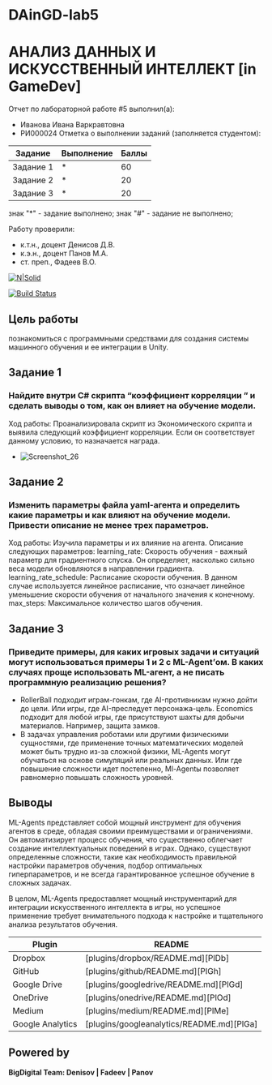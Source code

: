# DAinGD-lab5
# АНАЛИЗ ДАННЫХ И ИСКУССТВЕННЫЙ ИНТЕЛЛЕКТ [in GameDev]
Отчет по лабораторной работе #5 выполнил(а):
- Иванова Ивана Варкравтовна
- РИ000024
Отметка о выполнении заданий (заполняется студентом):

| Задание | Выполнение | Баллы |
| ------ | ------ | ------ |
| Задание 1 | * | 60 |
| Задание 2 | * | 20 |
| Задание 3 | * | 20 |

знак "*" - задание выполнено; знак "#" - задание не выполнено;

Работу проверили:
- к.т.н., доцент Денисов Д.В.
- к.э.н., доцент Панов М.А.
- ст. преп., Фадеев В.О.

[![N|Solid](https://cldup.com/dTxpPi9lDf.thumb.png)](https://nodesource.com/products/nsolid)

[![Build Status](https://travis-ci.org/joemccann/dillinger.svg?branch=master)](https://travis-ci.org/joemccann/dillinger)


## Цель работы
познакомиться с программными средствами для создания системы машинного обучения и ее интеграции в Unity.

## Задание 1
### Найдите внутри C# скрипта “коэффициент корреляции ” и сделать выводы о том, как он влияет на обучение модели.
Ход работы: Проанализировала скрипт из Экономического скрипта и выявила следующий коэффициент корреляции. Если он соответствует данному условию, то назначается награда. 
- ![Screenshot_26](https://github.com/knightalli/DAinGD-lab5/assets/127225486/36a4098a-c72d-41ab-8f79-c9af7e54621b)

## Задание 2
### Изменить параметры файла yaml-агента и определить какие параметры и как влияют на обучение модели. Привести описание не менее трех параметров.
Ход работы: Изучила параметры и их влияние на агента.
Описание следующих параметров: 
learning_rate: Скорость обучения - важный параметр для градиентного спуска. Он определяет, насколько сильно веса модели обновляются в направлении градиента.
learning_rate_schedule: Расписание скорости обучения. В данном случае используется линейное расписание, что означает линейное уменьшение скорости обучения от начального значения к конечному.
max_steps: Максимальное количество шагов обучения.



## Задание 3
### Приведите примеры, для каких игровых задачи и ситуаций могут использоваться примеры 1 и 2 с ML-Agent’ом. В каких случаях проще использовать ML-агент, а не писать программную реализацию решения?
- RollerBall подходит играм-гонкам, где AI-противникам нужно дойти до цели. Или игры, где AI-преследует персонажа-цель. Economics подходит для любой игры, где присутствуют шахты для добычи материалов. Например, защита замков.
- В задачах управления роботами или другими физическими сущностями, где применение точных математических моделей может быть трудно из-за сложной физики, ML-Agents могут обучаться на основе симуляций или реальных данных. Или где повышение сложности идет постепенно, Ml-Agentы позволяет равномерно повышать сложность уровней. 



## Выводы

ML-Agents представляет собой мощный инструмент для обучения агентов в среде, обладая своими преимуществами и ограничениями. Он автоматизирует процесс обучения, что существенно облегчает создание интеллектуальных поведений в играх. Однако, существуют определенные сложности, такие как необходимость правильной настройки параметров обучения, подбор оптимальных гиперпараметров, и не всегда гарантированное успешное обучение в сложных задачах.

В целом, ML-Agents предоставляет мощный инструментарий для интеграции искусственного интеллекта в игры, но успешное применение требует внимательного подхода к настройке и тщательного анализа результатов обучения.



| Plugin | README |
| ------ | ------ |
| Dropbox | [plugins/dropbox/README.md][PlDb] |
| GitHub | [plugins/github/README.md][PlGh] |
| Google Drive | [plugins/googledrive/README.md][PlGd] |
| OneDrive | [plugins/onedrive/README.md][PlOd] |
| Medium | [plugins/medium/README.md][PlMe] |
| Google Analytics | [plugins/googleanalytics/README.md][PlGa] |

## Powered by

**BigDigital Team: Denisov | Fadeev | Panov**
